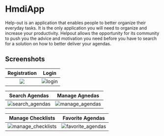 # HmdiApp

Help-out is an application that enables people to better organize their everyday tasks. It is the only application you will need to organize and increase your productivity. Helpout allows the opportunity for its community to push you the advice and motivation you need before you have to search for a solution on how to better deliver your agendas.

## Screenshots
Registration               |  Login
:-------------------------:|:-------------------------:
![](https://user-images.githubusercontent.com/9202696/42151976-0981ca4a-7ddf-11e8-9946-e6e4a00c287d.png)  |  ![login](https://user-images.githubusercontent.com/9202696/42152668-24c2ac28-7de1-11e8-9aed-c06320f175aa.png)

Search Agendas             |  Manage Agnedas
:-------------------------:|:-------------------------:
![search_agendas](https://user-images.githubusercontent.com/9202696/42152773-7a777e14-7de1-11e8-98f6-10e1c0da67d4.png)  |  ![manage_agendas](https://user-images.githubusercontent.com/9202696/42152796-8a79ba34-7de1-11e8-81a5-56245c8c37ce.png)

Manage Checklists          |  Favorite Agendas
:-------------------------:|:-------------------------:
![manage_checklists](https://user-images.githubusercontent.com/9202696/42152978-0a8120f0-7de2-11e8-87b8-08ae8a8e60a1.png)  |  ![favorite_agendas](https://user-images.githubusercontent.com/9202696/42153014-28b3ca3c-7de2-11e8-8e8f-258d261cd456.png)
